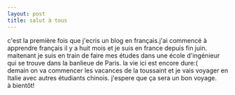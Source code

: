 ```yaml
---
layout: post
title: salut à tous
---
```


<p>c&#39;est la première fois que j&#39;ecris un blog en français.j&#39;ai commencé à apprendre français il y a huit mois et je suis en france depuis fin juin. maitenant je suis en train de faire mes études dans une école d&#39;ingénieur qui se trouve dans la banlieue de Paris. la vie ici est encore dure:(<br />demain on va commencer les vacances de la toussaint et je vais voyager en Italie avec autres étudiants chinois. j&#39;espere que ça sera un bon voyage.<br />à bientôt!</p>
